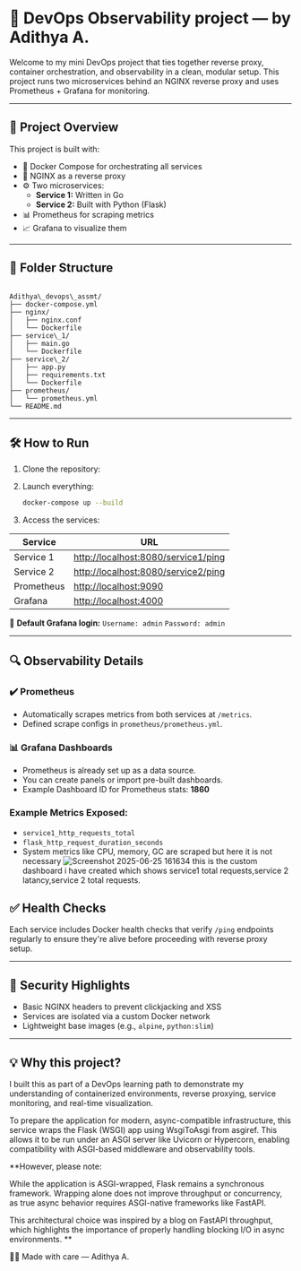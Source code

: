 

# 🚀 DevOps Observability project — by Adithya A.

Welcome to my mini DevOps project that ties together reverse proxy, container orchestration, and observability in a clean, modular setup. This project runs two microservices behind an NGINX reverse proxy and uses Prometheus + Grafana for monitoring.

---

## 📁 Project Overview

This project is built with:

- 🐳 Docker Compose for orchestrating all services  
- 🔀 NGINX as a reverse proxy  
- ⚙️ Two microservices:
  - **Service 1:** Written in Go
  - **Service 2:** Built with Python (Flask)
- 📊 Prometheus for scraping metrics
- 📈 Grafana to visualize them

---

## 🔧 Folder Structure

```

Adithya\_devops\_assmt/
├── docker-compose.yml
├── nginx/
│   ├── nginx.conf
│   └── Dockerfile
├── service\_1/
│   ├── main.go
│   └── Dockerfile
├── service\_2/
│   ├── app.py
│   ├── requirements.txt
│   └── Dockerfile
├── prometheus/
│   └── prometheus.yml
└── README.md

````

---

## 🛠️ How to Run

1. Clone the repository:
  

2. Launch everything:

   ```bash
   docker-compose up --build
   ```

3. Access the services:

| Service    | URL                                                                        |
| ---------- | -------------------------------------------------------------------------- |
| Service 1  | [http://localhost:8080/service1/ping](http://localhost:8080/service1/ping) |
| Service 2  | [http://localhost:8080/service2/ping](http://localhost:8080/service2/ping) |
| Prometheus | [http://localhost:9090](http://localhost:9090)                             |
| Grafana    | [http://localhost:4000](http://localhost:4000)                             |

🧠 **Default Grafana login:**
`Username: admin`
`Password: admin`

---

## 🔍 Observability Details

### ✔️ Prometheus

* Automatically scrapes metrics from both services at `/metrics`.
* Defined scrape configs in `prometheus/prometheus.yml`.

### 📊 Grafana Dashboards

* Prometheus is already set up as a data source.
* You can create panels or import pre-built dashboards.
* Example Dashboard ID for Prometheus stats: **1860**

### Example Metrics Exposed:

* `service1_http_requests_total`
* `flask_http_request_duration_seconds`
* System metrics like CPU, memory, GC are scraped but here it is not necessary 
![Screenshot 2025-06-25 161634](https://github.com/user-attachments/assets/75998b3b-04cd-4823-a97b-8705c396d88c)
this is the custom dashboard i have created 
which shows service1 total requests,service 2 latancy,service 2 total requests.





## ✅ Health Checks

Each service includes Docker health checks that verify `/ping` endpoints regularly to ensure they're alive before proceeding with reverse proxy setup.

---

## 🔐 Security Highlights

* Basic NGINX headers to prevent clickjacking and XSS
* Services are isolated via a custom Docker network
* Lightweight base images (e.g., `alpine`, `python:slim`)

---

## 💡 Why this project?

I built this as part of a DevOps learning path to demonstrate my understanding of containerized environments, reverse proxying, service monitoring, and real-time visualization.

To prepare the application for modern, async-compatible infrastructure, this service wraps the Flask (WSGI) app using WsgiToAsgi from asgiref. This allows it to be run under an ASGI server like Uvicorn or Hypercorn, enabling compatibility with ASGI-based middleware and observability tools.

**However, please note:

While the application is ASGI-wrapped, Flask remains a synchronous framework. Wrapping alone does not improve throughput or concurrency, as true async behavior requires ASGI-native frameworks like FastAPI.

This architectural choice was inspired by a blog on FastAPI throughput, which highlights the importance of properly handling blocking I/O in async environments.
**



🧑‍💻 Made with care — Adithya A.

